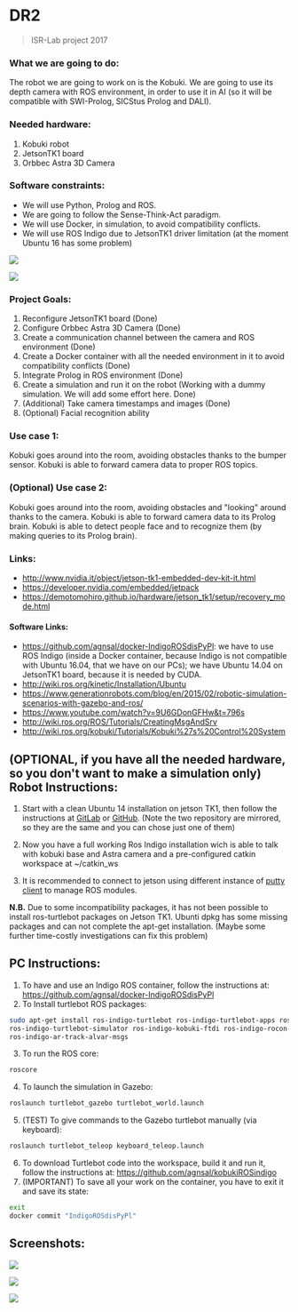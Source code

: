 # DR2
> ISR-Lab project 2017

### What we are going to do:
The robot we are going to work on is the Kobuki.
We are going to use its depth camera with ROS environment, in order to use it in AI (so it will be compatible with SWI-Prolog, SICStus Prolog and DALI).

### Needed hardware:
1. Kobuki robot
2. JetsonTK1 board
3. Orbbec Astra 3D Camera

### Software constraints:
- We will use Python, Prolog and ROS.
- We are going to follow the Sense-Think-Act paradigm.
- We will use Docker, in simulation, to avoid compatibility conflicts.
- We will use ROS Indigo due to JetsonTK1 driver limitation (at the moment Ubuntu 16 has some problem)


![](header.png)

![](headerDiagram.png)


### Project Goals:
1. Reconfigure JetsonTK1 board (Done)
2. Configure Orbbec Astra 3D Camera (Done)
3. Create a communication channel between the camera and ROS environment (Done)
4. Create a Docker container with all the needed environment in it to avoid compatibility conflicts (Done)
5. Integrate Prolog in ROS environment (Done)
6. Create a simulation and run it on the robot (Working with a dummy simulation. We will add some effort here. Done)
7. (Additional) Take camera timestamps and images (Done)
8. (Optional) Facial recognition ability

### Use case 1:
Kobuki goes around into the room, avoiding obstacles thanks to the bumper sensor.
Kobuki is able to forward camera data to proper ROS topics.

### (Optional) Use case 2:
Kobuki goes around into the room, avoiding obstacles and "looking" around thanks to the camera.
Kobuki is able to forward camera data to its Prolog brain.
Kobuki is able to detect people face and to recognize them (by making queries to its Prolog brain).

### Links:
-  http://www.nvidia.it/object/jetson-tk1-embedded-dev-kit-it.html
-  https://developer.nvidia.com/embedded/jetpack
-  https://demotomohiro.github.io/hardware/jetson_tk1/setup/recovery_mode.html
#### Software Links:
-  https://github.com/agnsal/docker-IndigoROSdisPyPl: we have to use ROS Indigo (inside a Docker container, because Indigo is not compatible with Ubuntu 16.04, that we have on our PCs); we have Ubuntu 14.04 on JetsonTK1 board, because it is needed by CUDA.
-  http://wiki.ros.org/kinetic/Installation/Ubuntu
-  https://www.generationrobots.com/blog/en/2015/02/robotic-simulation-scenarios-with-gazebo-and-ros/
-  https://www.youtube.com/watch?v=9U6GDonGFHw&t=796s
-  http://wiki.ros.org/ROS/Tutorials/CreatingMsgAndSrv
-  http://wiki.ros.org/kobuki/Tutorials/Kobuki%27s%20Control%20System

## (OPTIONAL, if you have all the needed hardware, so you don't want to make a simulation only) Robot Instructions:
1. Start with a clean Ubuntu 14 installation on jetson TK1, then follow the instructions at [GitLab](https://gitlab.com/Centofanti/JetsonTK1-ROS-Kobuki-install) or [GitHub](https://github.com/Mellgood/JetsonTK1-install-ROS-Kobuki-Astra.git). (Note the two repository are mirrored, so they are the same and you can chose just one of them) 
  
2. Now you have a full working Ros Indigo installation wich is able to talk with kobuki base and Astra camera and a pre-configured catkin workspace at ~/catkin_ws
3. It is recommended to connect to jetson using different instance of [putty client](http://www.putty.org/) to manage ROS modules.

**N.B.** Due to some incompatibility packages, it has not been possible to install ros-turtlebot packages on Jetson TK1. Ubunti dpkg has some missing packages and can not complete the apt-get installation. (Maybe some further time-costly investigations can fix this problem)

## PC Instructions:
1. To have and use an Indigo ROS container, follow the instructions at: https://github.com/agnsal/docker-IndigoROSdisPyPl
2. To Install turtlebot ROS packages:
```sh
sudo apt-get install ros-indigo-turtlebot ros-indigo-turtlebot-apps ros-indigo-turtlebot-interactions 
ros-indigo-turtlebot-simulator ros-indigo-kobuki-ftdi ros-indigo-rocon-remocon ros-indigo-rocon-qt-library 
ros-indigo-ar-track-alvar-msgs
```
3. To run the ROS core:
```sh
roscore
```
4. To launch the simulation in Gazebo:
```sh
roslaunch turtlebot_gazebo turtlebot_world.launch
```
5. (TEST) To give commands to the Gazebo turtlebot manually (via keyboard):
```sh
roslaunch turtlebot_teleop keyboard_teleop.launch
```
6. To download Turtlebot code into the workspace, build it and run it, follow the instructions at: https://github.com/agnsal/kobukiROSindigo
7. (IMPORTANT) To save all your work on the container, you have to exit it and save its state:
```sh
exit
docker commit "IndigoROSdisPyPl"
```  


## Screenshots:

![](screen1.png)

![](screen2.png)

![](screen3.png)
